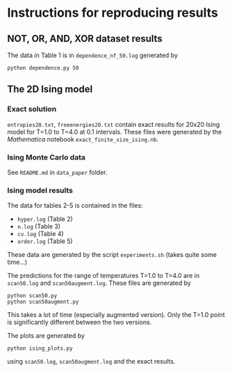 # Instructions for reproducing results

## NOT, OR, AND, XOR dataset results

The data in Table 1 is in `dependence_nf_50.log` generated by
```
python dependence.py 50
```

## The 2D Ising model

### Exact solution

`entropies20.txt`, `freeenergies20.txt` contain exact results for 20x20 Ising model for T=1.0 to T=4.0 at 0.1 intervals. These files were generated by the *Mathematica* notebook `exact_finite_size_ising.nb`.

### Ising Monte Carlo data

See `README.md` in `data_paper` folder.

### Ising model results

The data for tables 2-5 is contained in the files:

* `hyper.log` (Table 2)
* `n.log` (Table 3)
* `cv.log` (Table 4)
* `order.log` (Table 5)

These data are generated by the script `experiments.sh` (takes quite some time...)

The predictions for the range of temperatures T=1.0 to T=4.0 are in `scan50.log` and `scan50augment.log`. These files are generated by
```
python scan50.py
python scan50augment.py
```
This takes a lot of time (especially augmented version). Only the T=1.0 point is significantly different between the two versions.

The plots are generated by
```
python ising_plots.py
```
using `scan50.log`, `scan50augment.log` and the exact results.
